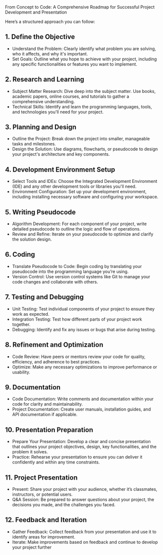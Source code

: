 From Concept to Code: A Comprehensive Roadmap for Successful Project Development and Presentation

Here’s a structured approach you can follow:


## 1. Define the Objective
- Understand the Problem: Clearly identify what problem you are solving, who it affects, and why it's important.
- Set Goals: Outline what you hope to achieve with your project, including any specific functionalities or features you want to implement.

## 2. Research and Learning
- Subject Matter Research: Dive deep into the subject matter. Use books, academic papers, online courses, and tutorials to gather a comprehensive understanding.
- Technical Skills: Identify and learn the programming languages, tools, and technologies you'll need for your project.

## 3. Planning and Design
- Outline the Project: Break down the project into smaller, manageable tasks and milestones.
- Design the Solution: Use diagrams, flowcharts, or pseudocode to design your project's architecture and key components.

## 4. Development Environment Setup
- Select Tools and IDEs: Choose the Integrated Development Environment (IDE) and any other development tools or libraries you'll need.
- Environment Configuration: Set up your development environment, including installing necessary software and configuring your workspace.

## 5. Writing Pseudocode
- Algorithm Development: For each component of your project, write detailed pseudocode to outline the logic and flow of operations.
- Review and Refine: Iterate on your pseudocode to optimize and clarify the solution design.

## 6. Coding
- Translate Pseudocode to Code: Begin coding by translating your pseudocode into the programming language you’re using.
- Version Control: Use version control systems like Git to manage your code changes and collaborate with others.

## 7. Testing and Debugging
- Unit Testing: Test individual components of your project to ensure they work as expected.
- Integration Testing: Test how different parts of your project work together.
- Debugging: Identify and fix any issues or bugs that arise during testing.

## 8. Refinement and Optimization
- Code Review: Have peers or mentors review your code for quality, efficiency, and adherence to best practices.
- Optimize: Make any necessary optimizations to improve performance or usability.

## 9. Documentation
- Code Documentation: Write comments and documentation within your code for clarity and maintainability.
- Project Documentation: Create user manuals, installation guides, and API documentation if applicable.

## 10. Presentation Preparation
- Prepare Your Presentation: Develop a clear and concise presentation that outlines your project objectives, design, key functionalities, and the problem it solves.
- Practice: Rehearse your presentation to ensure you can deliver it confidently and within any time constraints.

## 11. Project Presentation
- Present: Share your project with your audience, whether it’s classmates, instructors, or potential users.
- Q&A Session: Be prepared to answer questions about your project, the decisions you made, and the challenges you faced.

## 12. Feedback and Iteration
- Gather Feedback: Collect feedback from your presentation and use it to identify areas for improvement.
- Iterate: Make improvements based on feedback and continue to develop your project further
